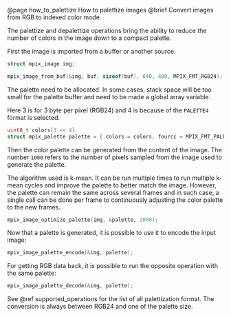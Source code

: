 @page how_to_palettize How to palettize images
@brief Convert images from RGB to indexed color mode

The palettize and depalettize operations bring the ability to reduce the number of colors in the
image down to a compact palette.

First the image is imported from a buffer or another source.

```c
struct mpix_image img;

mpix_image_from_buf(&img, buf, sizeof(buf), 640, 480, MPIX_FMT_RGB24);
```

The palette need to be allocated. In some cases, stack space will be too small for the palette
buffer and need to be made a global array variable.

Here 3 is for 3 byte per pixel (RGB24) and 4 is because of the `PALETTE4` format is selected.

```c
uint8_t colors[3 << 4]
struct mpix_palette palette = {.colors = colors, fourcc = MPIX_FMT_PALETTE4};
```

Then the color palette can be generated from the content of the image.
The number `1000` refers to the number of pixels sampled from the image used to generate the
palette.

The algorithm used is k-mean. It can be run multiple times to run multiple k-mean cycles and
improve the palette to better match the image. However, the palette can remain the same across
several frames and in such case, a single call can be done per frame to continuously adjusting
the color palette to the new frames.

```c
mpix_image_optimize_palette(img, &palette, 2000);
```

Now that a palette is generated, it is possible to use it to encode the input image:

```c
mpix_image_palette_encode(&img, palette);
```

For getting RGB data back, it is possible to run the opposite operation with the same palette:

```c
mpix_image_palette_decode(&img, palette);
```

See @ref supported_operations for the list of all palettization format.
The conversion is always between RGB24 and one of the palette size.
